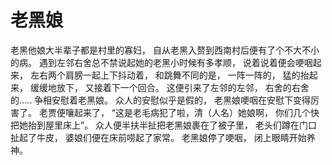 # 老黑娘
老黑他娘大半辈子都是村里的寡妇，
自从老黑入赘到西南村后便有了个不大不小的病。
遇到左邻右舍总不禁说起她的老黑小时候有多孝顺，
说着说着便会哽咽起来，
左右两个肩膀一起上下抖动着，
和跳舞不同的是，
一阵一阵的，
猛的抬起来，
缓缓地放下，
又接着下一个回合。
这便引来了左邻的左邻，
右舍的右舍的.....
争相安慰着老黑娘。
众人的安慰似乎是假的，
老黑娘哽咽在安慰下变得厉害了。
老贾便嚷起来了，
“这是老毛病犯了啦，清（人名）她娘啊，
你们几个快把她抬到屋里床上”。
众人便半扶半扯把老黑娘裹在了被子里，
老头们蹲在门口扯起了牛皮，
婆娘们便在床前唠起了家常。
老黑娘停了哽咽，
闭上眼睛开始养神。